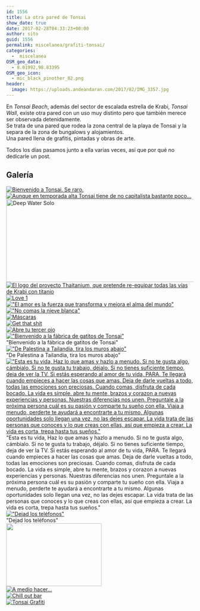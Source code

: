 ```yaml
---
id: 1556
title: La otra pared de Tonsai
show_date: true
date: 2017-02-28T04:33:23+00:00
author: sito
guid: 1556
permalink: miscelanea/grafiti-tonsai/
categories:
  -  miscelanea
OSM_geo_data:
  - 8.01992,98.83395
OSM_geo_icon:
  - mic_black_pinother_02.png
header:
  image: https://uploads.andeandaran.com/2017/02/IMG_3357.jpg
---
```


  En <em>Tonsai Beach</em>, además del sector de escalada estrella de Krabi, <em>Tonsai Wall</em>, existe otra pared con un uso muy distinto pero que también merece ser observada detenidamente.<br /> Se trata de una pared que rodea la zona central de la playa de Tonsai y la separa de la zona de bungalows y alojamientos.<br /> Una pared llena de grafitis, pintadas y obras de arte.



  Todos los días pasamos junto a ella varias veces, así que por qué no dedicarle un post.<!--more-->


## Galería

<div>
  <div>
    <a href="https://uploads.andeandaran.com/2017/02/IMG_3300.jpg"> <img loading="lazy"  src="https://uploads.andeandaran.com/2017/02/IMG_3300.jpg" title="Bienvenido a Tonsai. Se raro." alt="Bienvenido a Tonsai. Se raro." /> </a>
  </div>
  <div>
    <a href="https://uploads.andeandaran.com/2017/02/IMG_3301.jpg"> <img loading="lazy"  src="https://uploads.andeandaran.com/2017/02/IMG_3301.jpg" title="Estás saliendo del sector capitalista" alt="Aunque en temporada alta Tonsai tiene de no capitalista bastante poco..."  /> </a>
  </div>
  <div>
    <a href="https://uploads.andeandaran.com/2017/02/IMG_3302-Pano.jpg"> <img loading="lazy"  src="https://uploads.andeandaran.com/2017/02/IMG_3302-Pano.jpg" title="Deep Water Solo" alt="Deep Water Solo" style="width: 806px; height: 222px;" /> </a>
  </div>
  <div>
    <a href="https://uploads.andeandaran.com/2017/02/IMG_3305.jpg"> <img loading="lazy"  src="https://uploads.andeandaran.com/2017/02/IMG_3305.jpg" title="Thaitanum Project" alt="El logo del proyecto Thaitanium, que pretende re-equipar todas las vías de Krabi con titanio" /> </a>
  </div>  
  <div>
    <a href="https://uploads.andeandaran.com/2017/02/IMG_3306.jpg"> <img loading="lazy"  src="https://uploads.andeandaran.com/2017/02/IMG_3306.jpg" title="Love 1" alt="Love 1" /> </a>
  </div>  
  <div>
    <a href="https://uploads.andeandaran.com/2017/02/IMG_3308.jpg"> <img loading="lazy"  src="https://uploads.andeandaran.com/2017/02/IMG_3308.jpg" title="Love 2" alt="&quot;El amor es la fuerza que transforma y mejora el alma del mundo&quot;" /> </a> 
  </div>
  <div>
    <a href="https://uploads.andeandaran.com/2017/02/IMG_3309.jpg"> <img loading="lazy"  src="https://uploads.andeandaran.com/2017/02/IMG_3309.jpg" title="?" alt="&quot;No comas la nieve blanca&quot;" /> </a>
  </div>
  <div>
    <a href="https://uploads.andeandaran.com/2017/02/IMG_3310.jpg"> <img loading="lazy"  src="https://uploads.andeandaran.com/2017/02/IMG_3310.jpg" title="Máscaras" alt="Máscaras" /> </a>
  </div>  
  <div>
    <a href="https://uploads.andeandaran.com/2017/02/IMG_3311.jpg"> <img loading="lazy"  src="https://uploads.andeandaran.com/2017/02/IMG_3311.jpg" title="Get that shit" alt="Get that shit" /> </a>
  </div>  
  <div>
    <a href="https://uploads.andeandaran.com/2017/02/IMG_3312.jpg"> <img loading="lazy"  src="https://uploads.andeandaran.com/2017/02/IMG_3312.jpg" title="" /> </a>
  </div>
  <div>
    <a href="https://uploads.andeandaran.com/2017/02/IMG_3314.jpg"> <img loading="lazy"  src="https://uploads.andeandaran.com/2017/02/IMG_3314.jpg" title="" /> </a>
  </div>  
  <div>
    <a href="https://uploads.andeandaran.com/2017/02/IMG_3316.jpg"> <img loading="lazy"  src="https://uploads.andeandaran.com/2017/02/IMG_3316.jpg" title="Abre tu tercer ojo" alt="Abre tu tercer ojo" /> </a>
  <div>
    <a href="https://uploads.andeandaran.com/2017/02/IMG_3318.jpg"> <img loading="lazy"  src="https://uploads.andeandaran.com/2017/02/IMG_3318.jpg" title="Fábrica de gatitos" alt="&quot;Bienvenido a la fábrica de gatitos de Tonsai&quot;"/> </a>    
    <div>
      "Bienvenido a la fábrica de gatitos de Tonsai"
    </div>
  </div>
  <div>
    <a href="https://uploads.andeandaran.com/2017/02/IMG_3319-Pano.jpg"> <img loading="lazy"  src="https://uploads.andeandaran.com/2017/02/IMG_3319-Pano.jpg" title="IMG_3319-Pano" alt="&quot;De Palestina a Tailandia, tira los muros abajo&quot;" /> </a>    
    <div>
      "De Palestina a Tailandia, tira los muros abajo"
    </div>
  </div>
  <div>
    <a href="https://uploads.andeandaran.com/2017/02/IMG_3323.jpg"> <img loading="lazy"  src="https://uploads.andeandaran.com/2017/02/IMG_3323.jpg" title=""  /> </a>
  </div>
  <div>
    <a href="https://uploads.andeandaran.com/2017/02/IMG_3324.jpg"> <img loading="lazy"  src="https://uploads.andeandaran.com/2017/02/IMG_3324.jpg" title="" /> </a>
  </div>
  
  <div>
    <a href="https://uploads.andeandaran.com/2017/02/IMG_3325.jpg"> <img loading="lazy"  src="https://uploads.andeandaran.com/2017/02/IMG_3325.jpg" title="" /> </a>
  </div>
  <div>
    <a href="https://uploads.andeandaran.com/2017/02/IMG_3327.jpg"> <img loading="lazy"  src="https://uploads.andeandaran.com/2017/02/IMG_3327.jpg" title="Esta es tu vida..." alt="&quot;Esta es tu vida, Haz lo que amas y hazlo a menudo. Si no te gusta algo, cámbialo. Si no te gusta tu trabajo, déjalo. Si no tienes suficiente tiempo, deja de ver la TV. Si estás esperando al amor de tu vida, PARA. Te llegará cuando empieces a hacer las cosas que amas. Deja de darle vueltas a todo, todas las emociones son preciosas. Cuando comas, disfruta de cada bocado. La vida es simple, abre tu mente, brazos y corazon a nuevas experiencias y personas. Nuestras diferencias nos unen. Preguntale a la próxima persona cuál es su pasión y comparte tu sueño con ella. Viaja a menudo, perderte te ayudará a encontrarte a tu mismo. Algunas oportunidades solo llegan una vez, no las dejes escapar. La vida trata de las personas que conoces y lo que creas con ellas, así que empieza a crear. La vida es corta, trepa hasta tus sueños.&quot;" /> </a>    
    <div>
      "Esta es tu vida, Haz lo que amas y hazlo a menudo. Si no te gusta algo, cámbialo. Si no te gusta tu trabajo, déjalo. Si no tienes suficiente tiempo, deja de ver la TV. Si estás esperando al amor de tu vida, PARA. Te llegará cuando empieces a hacer las cosas que amas. Deja de darle vueltas a todo, todas las emociones son preciosas. Cuando comas, disfruta de cada bocado. La vida es simple, abre tu mente, brazos y corazon a nuevas experiencias y personas. Nuestras diferencias nos unen. Preguntale a la próxima persona cuál es su pasión y comparte tu sueño con ella. Viaja a menudo, perderte te ayudará a encontrarte a tu mismo. Algunas oportunidades solo llegan una vez, no las dejes escapar. La vida trata de las personas que conoces y lo que creas con ellas, así que empieza a crear. La vida es corta, trepa hasta tus sueños."
    </div>
  </div>
  <div>
    <a href="https://uploads.andeandaran.com/2017/02/IMG_3328.jpg"> <img loading="lazy"  src="https://uploads.andeandaran.com/2017/02/IMG_3328.jpg" title="" /> </a>
  </div>
  <div>
    <a href="https://uploads.andeandaran.com/2017/02/IMG_3329.jpg"> <img loading="lazy"  src="https://uploads.andeandaran.com/2017/02/IMG_3329.jpg" title="" /> </a>
  </div>
  <div>
    <a href="https://uploads.andeandaran.com/2017/02/IMG_3330.jpg"> <img loading="lazy"  src="https://uploads.andeandaran.com/2017/02/IMG_3330.jpg" title="Por favor, hablad" alt="&quot;Dejad los teléfonos&quot;" /> </a>     
    <div>
      "Dejad los teléfonos"
    </div>
  </div>  
  <div>
    <a href="https://uploads.andeandaran.com/2017/02/IMG_3331.jpg"> <img loading="lazy"  src="https://uploads.andeandaran.com/2017/02/IMG_3331.jpg" title="" style="width: 256px; height: 168px;" /> </a>
  </div>
  <div>
    <a href="https://uploads.andeandaran.com/2017/02/IMG_3337.jpg"> <img loading="lazy"  src="https://uploads.andeandaran.com/2017/02/IMG_3337.jpg" title="" /> </a>
  </div>
  <div>
    <a href="https://uploads.andeandaran.com/2017/02/IMG_3338.jpg"> <img loading="lazy"  src="https://uploads.andeandaran.com/2017/02/IMG_3338.jpg" title="" /> </a>
  </div>
  <div>
    <a href="https://uploads.andeandaran.com/2017/02/IMG_3339.jpg"> <img loading="lazy"  src="https://uploads.andeandaran.com/2017/02/IMG_3339.jpg" title="" /> </a>
  </div>
  <div>
    <a href="https://uploads.andeandaran.com/2017/02/IMG_3341.jpg"> <img loading="lazy"  src="https://uploads.andeandaran.com/2017/02/IMG_3341.jpg" title="A medio hacer..." alt="A medio hacer..."  /> </a>
  </div>
  <div>
    <a href="https://uploads.andeandaran.com/2017/02/IMG_3342.jpg"> <img loading="lazy"  src="https://uploads.andeandaran.com/2017/02/IMG_3342.jpg" title="Chill out bar" alt="Chill out bar"  /> </a>
  </div>  
  <div>
    <a href="https://uploads.andeandaran.com/2017/02/IMG_3345.jpg"> <img loading="lazy"  src="https://uploads.andeandaran.com/2017/02/IMG_3345.jpg" title=""  /> </a>
  </div>
  <div>
    <a href="https://uploads.andeandaran.com/2017/02/IMG_3346.jpg"> <img loading="lazy"  src="https://uploads.andeandaran.com/2017/02/IMG_3346.jpg" title="" /> </a>
  </div>
  <div>
    <a href="https://uploads.andeandaran.com/2017/02/IMG_3347.jpg"> <img loading="lazy"  src="https://uploads.andeandaran.com/2017/02/IMG_3347.jpg" title="" /> </a>
  </div>
  <div>
    <a href="https://uploads.andeandaran.com/2017/02/IMG_3348.jpg"> <img loading="lazy"  src="https://uploads.andeandaran.com/2017/02/IMG_3348.jpg" title="" /> </a>
  </div>  
  <div>
    <a href="https://uploads.andeandaran.com/2017/02/IMG_3349.jpg"> <img loading="lazy"  src="https://uploads.andeandaran.com/2017/02/IMG_3349.jpg" title="" /> </a>
  </div>  
  <div>
    <a href="https://uploads.andeandaran.com/2017/02/IMG_3350.jpg"> <img loading="lazy"  src="https://uploads.andeandaran.com/2017/02/IMG_3350.jpg" title=""  /> </a>
  </div>
  <div>
    <a href="https://uploads.andeandaran.com/2017/02/IMG_3351.jpg"> <img loading="lazy"  src="https://uploads.andeandaran.com/2017/02/IMG_3351.jpg" title=""  /> </a>
  </div>
  <div>
    <a href="https://uploads.andeandaran.com/2017/02/IMG_3352.jpg"> <img loading="lazy"  src="https://uploads.andeandaran.com/2017/02/IMG_3352.jpg" title="" /> </a>
  </div>
  
  <div>
    <a href="https://uploads.andeandaran.com/2017/02/IMG_3353.jpg"> <img loading="lazy"  src="https://uploads.andeandaran.com/2017/02/IMG_3353.jpg" title="" /> </a>
  </div>
  <div>
    <a href="https://uploads.andeandaran.com/2017/02/IMG_3354.jpg"> <img loading="lazy"  src="https://uploads.andeandaran.com/2017/02/IMG_3354.jpg" title="" /> </a>
  </div>
  <div>
    <a href="https://uploads.andeandaran.com/2017/02/IMG_3356.jpg"> <img loading="lazy"  src="https://uploads.andeandaran.com/2017/02/IMG_3356.jpg" title=""  /> </a>
  </div>
  <div>
    <a href="https://uploads.andeandaran.com/2017/02/IMG_3357.jpg"> <img loading="lazy"  src="https://uploads.andeandaran.com/2017/02/IMG_3357.jpg" title="Tonsai Grafiti" alt="Tonsai Grafiti" /> </a>
  </div>  
  <div>
    <a href="https://uploads.andeandaran.com/2017/02/IMG_3359.jpg"> <img loading="lazy"  src="https://uploads.andeandaran.com/2017/02/IMG_3359.jpg" title="" /> </a>
  </div>
  <div>
    <a href="https://uploads.andeandaran.com/2017/02/IMG_3360.jpg"> <img loading="lazy"  src="https://uploads.andeandaran.com/2017/02/IMG_3360.jpg" title="" /> </a>
  </div>
  <div>
    <a href="https://uploads.andeandaran.com/2017/02/IMG_3361.jpg"> <img loading="lazy"  src="https://uploads.andeandaran.com/2017/02/IMG_3361.jpg" title="" /> </a>
  </div>
  <div>
    <a href="https://uploads.andeandaran.com/2017/02/IMG_3362.jpg"> <img loading="lazy"  src="https://uploads.andeandaran.com/2017/02/IMG_3362.jpg" title="" /> </a>
  </div>
</div>
